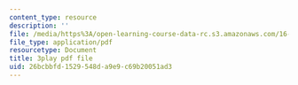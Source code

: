 ```yaml
---
content_type: resource
description: ''
file: /media/https%3A/open-learning-course-data-rc.s3.amazonaws.com/16-06-principles-of-automatic-control-fall-2012/26bcbbfd1529548da9e9c69b20051ad3_Ug6DYV6za-k.pdf
file_type: application/pdf
resourcetype: Document
title: 3play pdf file
uid: 26bcbbfd-1529-548d-a9e9-c69b20051ad3
---
```

